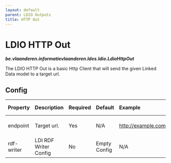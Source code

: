 ```yaml
---
layout: default
parent: LDIO Outputs
title: HTTP Out
---
```


# LDIO HTTP Out
***be.vlaanderen.informatievlaanderen.ldes.ldio.LdioHttpOut***

The LDIO HTTP Out is a basic Http Client that will send the given Linked Data model to a target url.

## Config

| Property   | Description           | Required | Default      | Example                     | Supported values                                      |
|:-----------|:----------------------|:---------|:-------------|:----------------------------|:------------------------------------------------------|
| endpoint   | Target url.           | Yes      | N/A          | http://example.com/endpoint | HTTP and HTTPS urls                                   |
| rdf-writer | LDI RDF Writer Config | No       | Empty Config | N/A                         | [LDI RDF Writer Config](../ldio-core/ldio-rdf-writer) |